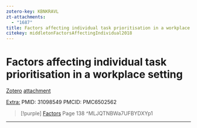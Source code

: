 ```yaml
---
zotero-key: KBNKRAVL
zt-attachments:
  - "1687"
title: Factors affecting ­individual task prioritisation in a workplace setting
citekey: middletonFactorsAffectingIndividual2018
---
```

# Factors affecting ­individual task prioritisation in a workplace setting

[Zotero](zotero://select/library/items/KBNKRAVL) [attachment](<file:///G:/Zotero/storage/7UFBYDXY/Middleton%20et%20al.%20-%202018%20-%20Factors%20affecting%20%C2%ADindividual%20task%20prioritisation%20in%20a%20workplace%20setting.pdf>)

  <u>Extra:</u> 
  PMID: 31098549
PMCID: PMC6502562


> [!purple] [Factors](zotero://open-pdf/library/items/7UFBYDXY?page=1&annotation=MLJQTNBW) Page 138
> ^MLJQTNBWa7UFBYDXYp1

---

